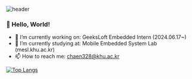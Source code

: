 ![header](https://capsule-render.vercel.app/api?type=slice&color=164d8f,100:8398ca&height=200&text=Check,%20Chaekeun🦆&animation=twinkling&fontColor=ffbe98&fontAlign=70&rotate=13&fontAlignY=35&fontSize=50)


### 🌱 Hello, World!
- 🔭 I’m currently working on: GeeksLoft Embedded Intern (2024.06.17~)
- 🌱 I’m currently studying at: Mobile Embedded System Lab (mesl.khu.ac.kr)
- 📫 How to reach me: chaen328@khu.ac.kr


[![Top Langs](https://github-readme-stats.vercel.app/api/top-langs/?username=chaekeun&layout=compact)](https://github.com/chaekeun/github-readme-stats)

<!--
**chaekeun/chaekeun** is a ✨ _special_ ✨ repository because its `README.md` (this file) appears on your GitHub profile.

Here are some ideas to get you started:

- 🔭 I’m currently working on ...
- 🌱 I’m currently learning ...
- 👯 I’m looking to collaborate on ...
- 🤔 I’m looking for help with ...
- 💬 Ask me about ...
- 📫 How to reach me: ...
- 😄 Pronouns: ...
- ⚡ Fun fact: ...
-->
